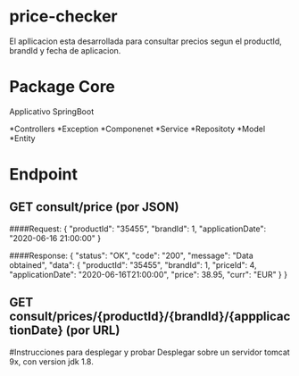 # price-checker 
El apllicacion esta desarrollada para consultar precios segun el productId, brandId y fecha de aplicacion.

# Package Core
Applicativo SpringBoot 

 *Controllers
 *Exception
 *Componenet
 *Service
 *Repositoty
 *Model
 *Entity
 
# Endpoint
## GET consult/price (por JSON)

####Request:
 {
    "productId": "35455",
    "brandId": 1,
    "applicationDate": "2020-06-16 21:00:00"
}

####Response:
{
    "status": "OK",
    "code": "200",
    "message": "Data obtained",
    "data": {
        "productId": "35455",
        "brandId": 1,
        "priceId": 4,
        "applicationDate": "2020-06-16T21:00:00",
        "price": 38.95,
        "curr": "EUR"
    }
}

## GET consult/prices/{productId}/{brandId}/{appplicactionDate} (por URL)

#Instrucciones para desplegar y probar
Desplegar sobre un servidor tomcat 9x, con version jdk 1.8.


